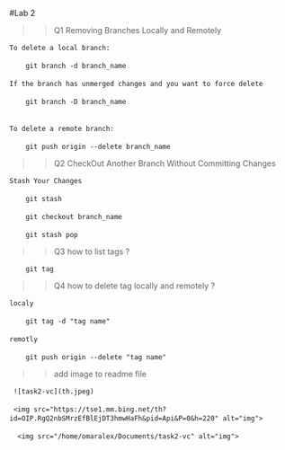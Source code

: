 #Lab 2

>> Q1 Removing Branches Locally and Remotely

    To delete a local branch:

        git branch -d branch_name

    If the branch has unmerged changes and you want to force delete

        git branch -D branch_name


    To delete a remote branch:

        git push origin --delete branch_name

>>Q2 CheckOut Another Branch Without Committing Changes

    Stash Your Changes

        git stash
        
        git checkout branch_name
        
        git stash pop

>>Q3 how to list tags ?
        
        git tag

>> Q4 how to delete tag locally and remotely ?

    localy 
        
        git tag -d "tag name"

    remotly

        git push origin --delete "tag name"

>> add image to readme file

     ![task2-vc](th.jpeg)
     
     <img src="https://tse1.mm.bing.net/th?id=OIP.RgQ2nbSMrzEfBlEjDT3hmwHaFh&pid=Api&P=0&h=220" alt="img">

      <img src="/home/omaralex/Documents/task2-vc" alt="img">
     
